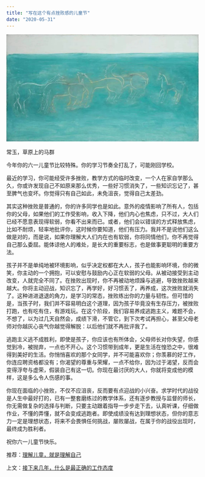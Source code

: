```yaml
---
title: "写在这个有点挫败感的儿童节"
date: "2020-05-31"
---
```


  

![连岳文章](images/连岳文章picture-3.jpg)

常玉，草原上的马群  

  

今年你的六一儿童节比较特殊。你的学习节奏全打乱了，可能刚回学校。

  

最近的学习，你可能经受许多挫败，教学方式的临时改变，一个人在家自学那么久，你或许发现自己不如原来那么优秀，一些好习惯消失了，一些知识忘记了，甚至脾气也变坏。你觉得只有自己如此，未免沮丧，觉得自己太差劲。

  

其实这种挫败是普通的，你的许多同学也是如此。意外的疫情影响了所有人，包括你的父母，如果他们的工作受影响，收入下降，他们内心也焦虑，只不过，大人们已经不愿意表现得软弱，你看不出来而已。或者，他们会以错误的方式释放焦虑，比如不耐烦，轻率地批评你，这时候你要知道，他们有压力。我并不是说他们这么做是对的，而是说，如果你理解大人们内在也有软弱，你将同情他们，你不再觉得自己那么委屈。能体谅他人的难处，是长大的重要标志，也是做事更聪明的重要方法。

  

孩子并不是单纯地被环境影响，似乎决定权都在大人，孩子也能影响环境，你的微笑，你主动的一个拥抱，可以安慰与鼓励内心正在软弱的父母。从被动接受到主动改变，人就完全不同了。在挫败出现时，你不再被动地烦躁与逃避，导致挫败越来越大。你将主动迎战，知识忘了，再学好，好习惯丢了，再养成，这次挫败就消失了。这种进进退退的角力，是学习的常态，挫败练出你的力量与韧性。但可惜的是，当孩子时，我们并不容易明白这个道理，因为孩子毕竟没有生存压力，被挫败打跑，也有吃有住，有游戏玩。在这个阶段，我们容易养成逃跑主义，难题不会，不想了，以为过几天自然会，成绩下滑，不管它，到下次考试再担心，甚至父母老师对你越灰心丧气你越觉得解脱：以后他们就不再批评我了。

  

逃跑主义逃不成胜利，即使是孩子，你应该也有所体会，父母师长对你失望，你感觉到冷，被抛弃，一点也不开心。这个习惯带到成年，更是生活在惶恐之中，很难得到美好的生活。你悄悄喜欢的那个女同学，并不可能喜欢你；你羡慕的好工作，你连应聘资格都没有；你渴望的尊重与荣耀，一点不给你，因为过于渴望，反而会变得浮夸与虚荣，假装自己有这一切。你现在最讨厌的大人，你就将变成他的模样，这是多么令人伤感的事。

  

你现在面临的小挫败，不仅不应沮丧，反而要有点迎战的小兴奋。求学时代的战役是人生中最好打的，已有一整套磨练过的教学体系，还有逐步教授与监督的师长，你无需做复杂的选择与判断，只要主动跟着指导一步步走下去，认真听课，仔细做作业，不懂的弄懂，就不会变成逃跑者。即使成绩没有达到理想状态，但你的意志力一定是理想状态，将来不会畏惧任何挑战，屡败屡战，在属于你的战役出现时，最终成为胜利者。

  

祝你六一儿童节快乐。

  

推荐：[理解儿童，就是理解自己](http://mp.weixin.qq.com/s?__biz=MjM5NDU0Mjk2MQ==&mid=2651637685&idx=1&sn=1bf899226075e34f3e73109eeb3d8fd8&chksm=bd7e43ab8a09cabdcfc4331bd8af31fb962b14a8e7c9ee6bfca349a439f3f39f33b85c88ed82&scene=21#wechat_redirect)  

上文：[接下来几年，什么是最正确的工作态度](http://mp.weixin.qq.com/s?__biz=MjM5NDU0Mjk2MQ==&mid=2651640513&idx=1&sn=b706798a0cb5502469fdba9a3f93e7f9&chksm=bd7e56df8a09dfc9761c74662433ba37756b4c871bc3ba5f8f39705dba5b547760703c35a540&scene=21#wechat_redirect)
